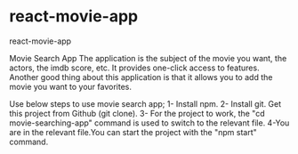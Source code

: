 # react-movie-app
react-movie-app

Movie Search App
The application is the subject of the movie you want, the actors, the imdb score, etc. It provides one-click access to features. Another good thing about this application is that it allows you to add the movie you want to your favorites.

Use below steps to use movie search app;
1- Install npm.
2- Install git. Get this project from Github (git clone).
3- For the project to work, the "cd movie-searching-app" command is used to switch to the relevant file.
4-You are in the relevant file.You can start the project with the "npm start" command.
